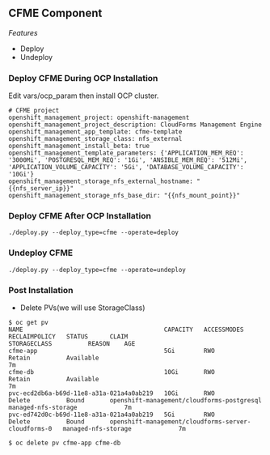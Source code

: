 CFME Component
---------------------------

*Features*
- Deploy
- Undeploy

### Deploy CFME During OCP Installation ####

Edit vars/ocp_param then install OCP cluster.
```
# CFME project
openshift_management_project: openshift-management
openshift_management_project_description: CloudForms Management Engine
openshift_management_app_template: cfme-template
openshift_management_storage_class: nfs_external
openshift_management_install_beta: true
openshift_management_template_parameters: {'APPLICATION_MEM_REQ': '3000Mi', 'POSTGRESQL_MEM_REQ': '1Gi', 'ANSIBLE_MEM_REQ': '512Mi', 'APPLICATION_VOLUME_CAPACITY': '5Gi', 'DATABASE_VOLUME_CAPACITY': '10Gi'}
openshift_management_storage_nfs_external_hostname: "{{nfs_server_ip}}"
openshift_management_storage_nfs_base_dir: "{{nfs_mount_point}}"

```

### Deploy CFME After OCP Installation ###
```
./deploy.py --deploy_type=cfme --operate=deploy
```

### Undeploy CFME ###

```
./deploy.py --deploy_type=cfme --operate=undeploy
```


### Post Installation ###
- Delete PVs(we will use StorageClass)
```
$ oc get pv
NAME                                       CAPACITY   ACCESSMODES   RECLAIMPOLICY   STATUS      CLAIM                                                 STORAGECLASS          REASON    AGE
cfme-app                                   5Gi        RWO           Retain          Available                                                                                         7m
cfme-db                                    10Gi       RWO           Retain          Available                                                                                         7m
pvc-ecd2db6a-b69d-11e8-a31a-021a4a0ab219   10Gi       RWO           Delete          Bound       openshift-management/cloudforms-postgresql            managed-nfs-storage             7m
pvc-ed742d0c-b69d-11e8-a31a-021a4a0ab219   5Gi        RWO           Delete          Bound       openshift-management/cloudforms-server-cloudforms-0   managed-nfs-storage             7m

$ oc delete pv cfme-app cfme-db
```
